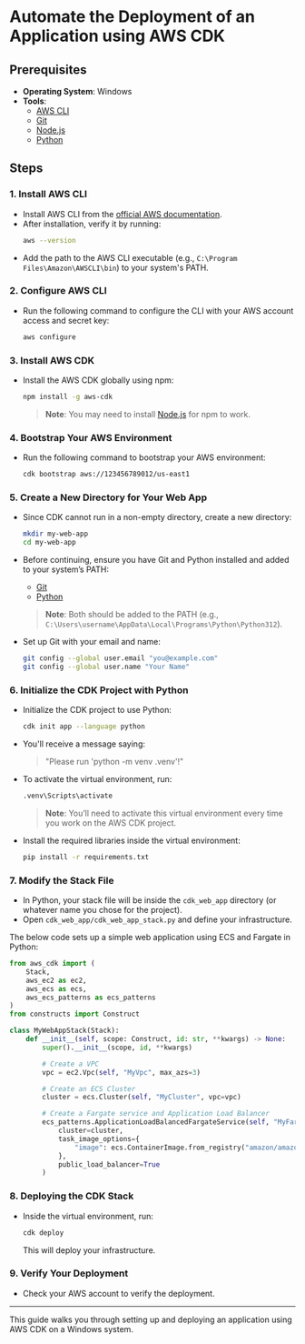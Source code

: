 
# Automate the Deployment of an Application using AWS CDK

## Prerequisites
- **Operating System**: Windows
- **Tools**:
  - [AWS CLI](https://docs.aws.amazon.com/cli/latest/userguide/getting-started-install.html)
  - [Git](https://git-scm.com/downloads/win)
  - [Node.js](https://nodejs.org/en/download/prebuilt-installer/current)
  - [Python](https://www.python.org/downloads/)

## Steps

### 1. Install AWS CLI
- Install AWS CLI from the [official AWS documentation](https://docs.aws.amazon.com/cli/latest/userguide/getting-started-install.html).
- After installation, verify it by running:
  ```bash
  aws --version
  ```
- Add the path to the AWS CLI executable (e.g., `C:\Program Files\Amazon\AWSCLI\bin`) to your system's PATH.

### 2. Configure AWS CLI
- Run the following command to configure the CLI with your AWS account access and secret key:
  ```bash
  aws configure
  ```

### 3. Install AWS CDK
- Install the AWS CDK globally using npm:
  ```bash
  npm install -g aws-cdk
  ```
  > **Note**: You may need to install [Node.js](https://nodejs.org/en/download/prebuilt-installer/current) for npm to work.

### 4. Bootstrap Your AWS Environment
- Run the following command to bootstrap your AWS environment:
  ```bash
  cdk bootstrap aws://123456789012/us-east1
  ```

### 5. Create a New Directory for Your Web App
- Since CDK cannot run in a non-empty directory, create a new directory:
  ```bash
  mkdir my-web-app
  cd my-web-app
  ```

- Before continuing, ensure you have Git and Python installed and added to your system’s PATH:
  - [Git](https://git-scm.com/downloads/win)
  - [Python](https://www.python.org/downloads/)
  > **Note**: Both should be added to the PATH (e.g., `C:\Users\username\AppData\Local\Programs\Python\Python312`).

- Set up Git with your email and name:
  ```bash
  git config --global user.email "you@example.com"
  git config --global user.name "Your Name"
  ```

### 6. Initialize the CDK Project with Python
- Initialize the CDK project to use Python:
  ```bash
  cdk init app --language python
  ```

- You'll receive a message saying: 
  > "Please run 'python -m venv .venv'!"

- To activate the virtual environment, run:
  ```bash
  .venv\Scripts\activate
  ```
  > **Note**: You’ll need to activate this virtual environment every time you work on the AWS CDK project.

- Install the required libraries inside the virtual environment:
  ```bash
  pip install -r requirements.txt
  ```

### 7. Modify the Stack File
- In Python, your stack file will be inside the `cdk_web_app` directory (or whatever name you chose for the project). 
- Open `cdk_web_app/cdk_web_app_stack.py` and define your infrastructure.

The below code sets up a simple web application using ECS and Fargate in Python:

```python
from aws_cdk import (
    Stack,
    aws_ec2 as ec2,
    aws_ecs as ecs,
    aws_ecs_patterns as ecs_patterns
)
from constructs import Construct

class MyWebAppStack(Stack):
    def __init__(self, scope: Construct, id: str, **kwargs) -> None:
        super().__init__(scope, id, **kwargs)

        # Create a VPC
        vpc = ec2.Vpc(self, "MyVpc", max_azs=3)

        # Create an ECS Cluster
        cluster = ecs.Cluster(self, "MyCluster", vpc=vpc)

        # Create a Fargate service and Application Load Balancer
        ecs_patterns.ApplicationLoadBalancedFargateService(self, "MyFargateService",
            cluster=cluster,
            task_image_options={
                "image": ecs.ContainerImage.from_registry("amazon/amazon-ecs-sample")
            },
            public_load_balancer=True
        )
```

### 8. Deploying the CDK Stack
- Inside the virtual environment, run:
  ```bash
  cdk deploy
  ```
  This will deploy your infrastructure.

### 9. Verify Your Deployment
- Check your AWS account to verify the deployment.

---

This guide walks you through setting up and deploying an application using AWS CDK on a Windows system.
